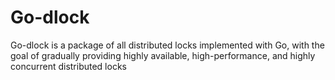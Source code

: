 # Go-dlock

Go-dlock is a package of all distributed locks implemented with Go, with the goal of gradually providing highly
available, high-performance, and highly concurrent distributed locks
